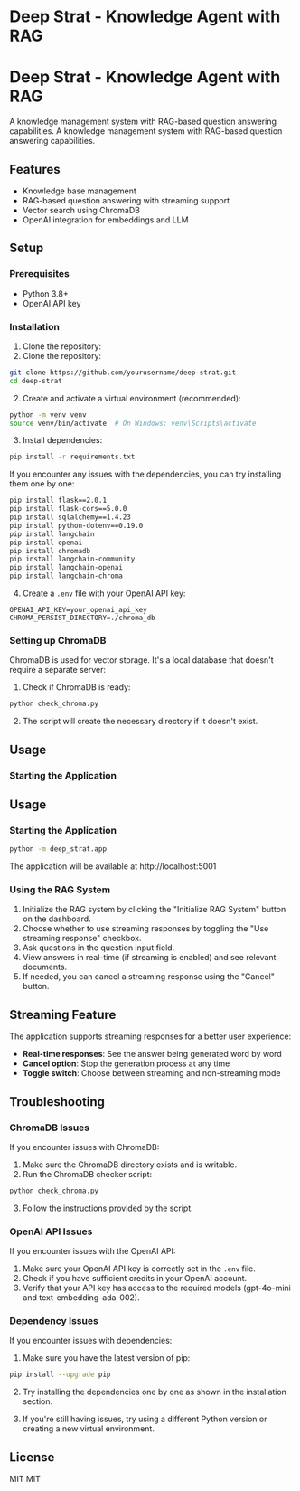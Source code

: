 # Deep Strat - Knowledge Agent with RAG
# Deep Strat - Knowledge Agent with RAG

A knowledge management system with RAG-based question answering capabilities.
A knowledge management system with RAG-based question answering capabilities.

## Features

- Knowledge base management
- RAG-based question answering with streaming support
- Vector search using ChromaDB
- OpenAI integration for embeddings and LLM

## Setup

### Prerequisites

- Python 3.8+
- OpenAI API key

### Installation

1. Clone the repository:
1. Clone the repository:
```bash
git clone https://github.com/yourusername/deep-strat.git
cd deep-strat
```

2. Create and activate a virtual environment (recommended):
```bash
python -m venv venv
source venv/bin/activate  # On Windows: venv\Scripts\activate
```

3. Install dependencies:
```bash
pip install -r requirements.txt
```

If you encounter any issues with the dependencies, you can try installing them one by one:
```bash
pip install flask==2.0.1
pip install flask-cors==5.0.0
pip install sqlalchemy==1.4.23
pip install python-dotenv==0.19.0
pip install langchain
pip install openai
pip install chromadb
pip install langchain-community
pip install langchain-openai
pip install langchain-chroma
```

4. Create a `.env` file with your OpenAI API key:
```
OPENAI_API_KEY=your_openai_api_key
CHROMA_PERSIST_DIRECTORY=./chroma_db
```

### Setting up ChromaDB

ChromaDB is used for vector storage. It's a local database that doesn't require a separate server:

1. Check if ChromaDB is ready:
```bash
python check_chroma.py
```

2. The script will create the necessary directory if it doesn't exist.

## Usage

### Starting the Application
## Usage

### Starting the Application

```bash
python -m deep_strat.app
```

The application will be available at http://localhost:5001

### Using the RAG System

1. Initialize the RAG system by clicking the "Initialize RAG System" button on the dashboard.
2. Choose whether to use streaming responses by toggling the "Use streaming response" checkbox.
3. Ask questions in the question input field.
4. View answers in real-time (if streaming is enabled) and see relevant documents.
5. If needed, you can cancel a streaming response using the "Cancel" button.

## Streaming Feature

The application supports streaming responses for a better user experience:

- **Real-time responses**: See the answer being generated word by word
- **Cancel option**: Stop the generation process at any time
- **Toggle switch**: Choose between streaming and non-streaming mode

## Troubleshooting

### ChromaDB Issues

If you encounter issues with ChromaDB:

1. Make sure the ChromaDB directory exists and is writable.
2. Run the ChromaDB checker script:
```bash
python check_chroma.py
```
3. Follow the instructions provided by the script.

### OpenAI API Issues

If you encounter issues with the OpenAI API:

1. Make sure your OpenAI API key is correctly set in the `.env` file.
2. Check if you have sufficient credits in your OpenAI account.
3. Verify that your API key has access to the required models (gpt-4o-mini and text-embedding-ada-002).

### Dependency Issues

If you encounter issues with dependencies:

1. Make sure you have the latest version of pip:
```bash
pip install --upgrade pip
```

2. Try installing the dependencies one by one as shown in the installation section.

3. If you're still having issues, try using a different Python version or creating a new virtual environment.

## License

MIT
MIT
